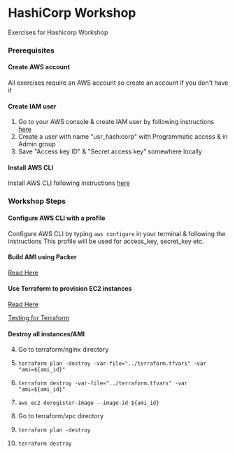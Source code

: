 # HashiCorp Workshop
Exercises for Hashicorp Workshop

### Prerequisites

#### Create AWS account
All exercises require an AWS account so create an account if you don't have it 

#### Create IAM user
1. Go to your AWS console & create IAM user by following instructions [here](https://docs.aws.amazon.com/IAM/latest/UserGuide/id_users_create.html)
2. Create a user with name "usr_hashicorp" with Programmatic access & in Admin group
2. Save "Access key ID" & "Secret access key" somewhere locally

#### Install AWS CLI 
Install AWS CLI following instructions [here](https://docs.aws.amazon.com/cli/latest/userguide/installing.html)

### Workshop Steps

#### Configure AWS CLI with a profile 
Configure AWS CLI by typing `aws configure` in your terminal & following the instructions
This profile will be used for access_key, secret_key etc.

#### Build AMI using Packer
[Read Here](packer/README.md)
   
#### Use Terraform to provision EC2 instances
[Read Here](terraform/README.md)

[Testing for Terraform](terraform/tests/README.md)

#### Destroy all instances/AMI 
4. Go to terraform/nginx directory
5. `terraform plan -destroy -var-file="../terraform.tfvars" -var "ami=${ami_id}"`
6. `terraform destroy -var-file="../terraform.tfvars" -var "ami=${ami_id}"`

7. `aws ec2 deregister-image --image-id ${ami_id}`

8. Go to terraform/vpc directory
9. `terraform plan -destroy`
10. `terraform destroy`